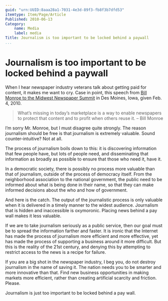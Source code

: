 ```yaml
---
guid: "urn:UUID:8aaa28a1-7031-4e3d-89f3-fb8f3b7dfd53"
itemtype: Item/Page/Article
Published: 2010-06-13
Category:
    name: Media
    label: media
Title: Journalism is too important to be locked behind a paywall
...
```


Journalism is too important to be locked behind a paywall
=========================================================

When I hear newspaper industry veterans talk about getting paid for
content, it makes me want to cry. Case in point, this speech from [Bill
Monroe to the Midwest Newspaper
Summit](http://newshare.com/wiki/index.php/Andac-monroe-speech) in Des
Moines, Iowa, given Feb. 4, 2010.

> What’s missing in today’s marketplace is a way to enable newspapers to
> protect that content and to profit when others reuse it. – Bill Monroe

I’m sorry Mr. Monroe, but I must disagree quite strongly. The reason
journalism should be free is that journalism is extremely valuable.
Sound counter-intuitive? Not at all.

The process of journalism boils down to this: it is discovering
information that few people have, but lots of people need, and
disseminating that information as broadly as possible to ensure that
those who need it, have it.

In a democratic society, there is possibly no process more valuable than
that of journalism, outside of the process of democracy itself. From the
neighborhood association to the national government, the public need to
be informed about what is being done in their name, so that they can
make informed decisions about the who and how of government.

And here is the catch. The output of the journalistic process is only
valuable when it is delivered in a timely manner to the widest audience.
Journalism that is hidden and inaccessible is oxymoronic. Placing news
behind a pay wall makes it less valuable.

If we are to take journalism seriously as a public service, then our
goal must be to spread the information farther and faster. It is ironic
that the Internet has made the process of journalism more efficient and
more effective, yet has made the process of supporting a business around
it more difficult. But this is the reality of the 21st century, and
denying this by attempting to restrict access to the news is a recipe
for failure.

If you are a big shot in the newspaper industry, I beg you, do not
destroy journalism in the name of saving it. The nation needs you to be
smarter and more innovative than that. Find new business opportunities
in making markets more efficient, rather than creating artificial
scarcity and friction. Please.

Journalism is just too important to be locked behind a pay wall.
